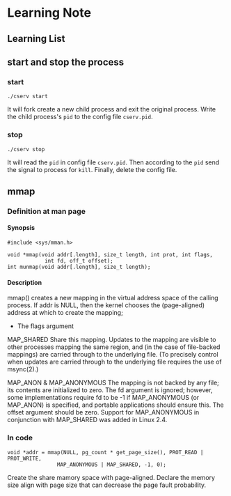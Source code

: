 # Learning Note

## Learning List

## start and stop the process
### start
```
./cserv start
```
It will fork create a new child process and exit the original process.
Write the child process's `pid` to the config file `cserv.pid`.
### stop
```
./cserv stop
```
It will read the `pid` in config file `cserv.pid`.
Then according to the `pid` send the signal to process for `kill`.
Finally, delete the config file.

## mmap
### Definition at man page
#### Synopsis
```
#include <sys/mman.h>

void *mmap(void addr[.length], size_t length, int prot, int flags,
            int fd, off_t offset);
int munmap(void addr[.length], size_t length);
```
#### Description
mmap() creates a new mapping in the virtual address space of the calling process.
If addr is NULL, then the kernel chooses the (page-aligned) address at which to create the mapping;

- The flags argument

MAP_SHARED
Share this mapping.  Updates to the mapping are visible to other processes mapping the same region, and (in the case of file-backed mappings) are carried through to the underlying file.  (To precisely control when updates are carried through to the underlying file requires the use of msync(2).)

MAP_ANON & MAP_ANONYMOUS
The mapping is not backed by any file; its contents are initialized to zero.  The fd argument is ignored; however, some implementations require fd to be -1 if MAP_ANONYMOUS (or MAP_ANON) is specified, and portable applications should ensure this.  The offset argument should be zero. Support for MAP_ANONYMOUS in conjunction with MAP_SHARED was added in Linux 2.4.

### In code
```
void *addr = mmap(NULL, pg_count * get_page_size(), PROT_READ | PROT_WRITE,
                MAP_ANONYMOUS | MAP_SHARED, -1, 0);
```
Create the share mamory space with page-aligned. Declare the memory size align with page size that can decrease the page fault probability.
